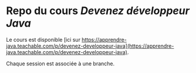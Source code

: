 # Repo du cours ***Devenez développeur Java***

Le cours est disponible [ici sur https://apprendre-java.teachable.com/p/devenez-developpeur-java](https://apprendre-java.teachable.com/p/devenez-developpeur-java).

Chaque session est associée à une branche.
